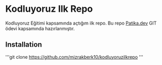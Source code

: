 # Kodluyoruz Ilk Repo
Kodluyoruz Eğitimi kapsamında açtığım ilk repo. Bu repo [Patika.dev](https://www.www.patika.dev) GIT ödevi kapsamında hazırlanmıştır.
## Installation
'''git clone https://github.com/mizrakberk10/kodluyoruzilkrepo 
'''
